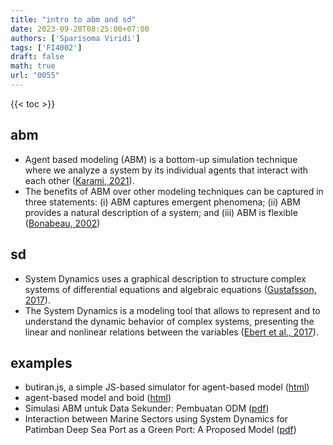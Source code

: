 ```yaml
---
title: "intro to abm and sd"
date: 2023-09-20T08:25:00+07:00
authors: ['Sparisoma Viridi']
tags: ['FI4002']
draft: false
math: true
url: "0055"
---
```

{{< toc >}}


## abm
+ Agent based modeling (ABM) is a bottom-up simulation technique where we analyze a system by its individual agents that interact with each other ([Karami, 2021](https://towardsdatascience.com/intro-to-agent-based-modeling-3eea6a070b72)).
+ The benefits of ABM over other modeling techniques can be captured in three statements: (i) ABM captures emergent phenomena; (ii) ABM provides a natural description of a system; and (iii) ABM is flexible ([Bonabeau, 2002](https://doi.org/10.1073/pnas.082080899))


## sd
+ System Dynamics uses a graphical description to structure complex systems of
differential equations and algebraic equations ([Gustafsson, 2017](https://www.diva-portal.org/smash/get/diva2:1095658/FULLTEXT01.pdf)).
+ The System Dynamics is a modeling tool that allows to represent and to understand the dynamic behavior of complex systems, presenting the linear and nonlinear relations between the variables ([Ebert et al., 2017](https://doi.org/10.1109/UPEC.2017.8231899)).


## examples
+ butiran.js, a simple JS-based simulator for agent-based model ([html](https://medium.com/@6unpnp/butiran-js-a-simple-js-based-simulator-for-agent-based-model-cba0e3f597ed))
+ agent-based model and boid ([html](../0045/))
+ Simulasi ABM untuk Data Sekunder: Pembuatan ODM ([pdf](https://doi.org/10.5281/zenodo.4701236))
+ Interaction between Marine Sectors using System Dynamics for Patimban Deep Sea Port as a Green Port: A Proposed Model ([pdf](https://doi.org/10.1088/1755-1315/799/1/012021))

